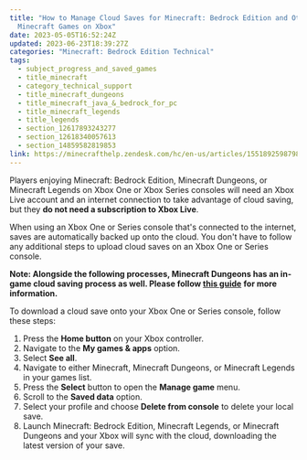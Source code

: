 ```yaml
---
title: "How to Manage Cloud Saves for Minecraft: Bedrock Edition and Other
  Minecraft Games on Xbox"
date: 2023-05-05T16:52:24Z
updated: 2023-06-23T18:39:27Z
categories: "Minecraft: Bedrock Edition Technical"
tags:
  - subject_progress_and_saved_games
  - title_minecraft
  - category_technical_support
  - title_minecraft_dungeons
  - title_minecraft_java_&_bedrock_for_pc
  - title_minecraft_legends
  - title_legends
  - section_12617893243277
  - section_12618340057613
  - section_14859582819853
link: https://minecrafthelp.zendesk.com/hc/en-us/articles/15518925987981-How-to-Manage-Cloud-Saves-for-Minecraft-Bedrock-Edition-and-Other-Minecraft-Games-on-Xbox
---
```


Players enjoying Minecraft: Bedrock Edition, Minecraft Dungeons, or Minecraft Legends on Xbox One or Xbox Series consoles will need an Xbox Live account and an internet connection to take advantage of cloud saving, but they **do not need a subscription to Xbox Live**.

When using an Xbox One or Series console that's connected to the internet, saves are automatically backed up onto the cloud. You don't have to follow any additional steps to upload cloud saves on an Xbox One or Series console.

**Note: Alongside the following processes, Minecraft Dungeons has an in-game cloud saving process as well. Please follow [this guide](https://help.minecraft.net/hc/en-us/articles/360043504492)** **for more information.**

To download a cloud save onto your Xbox One or Series console, follow these steps: 

1.  Press the **Home button** on your Xbox controller.
2.  Navigate to the **My games & apps** option.
3.  Select **See all**.
4.  Navigate to either Minecraft, Minecraft Dungeons, or Minecraft Legends in your games list.
5.  Press the **Select** button to open the **Manage game** menu.
6.  Scroll to the **Saved data** option.
7.  Select your profile and choose **Delete from console** to delete your local save.
8.  Launch Minecraft: Bedrock Edition, Minecraft Legends, or Minecraft Dungeons and your Xbox will sync with the cloud, downloading the latest version of your save.
